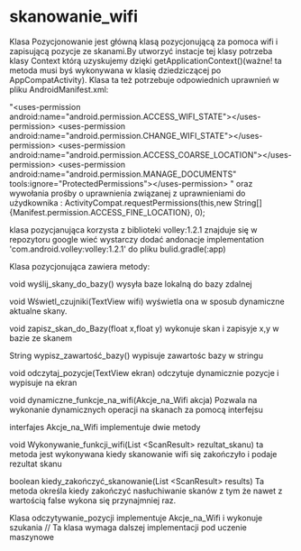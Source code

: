 # skanowanie_wifi

Klasa Pozycjonowanie jest główną klasą pozycjonującą za pomoca wifi i zapisującą pozycje ze skanami.By utworzyć instacje tej klasy potrzeba klasy Context którą uzyskujemy dzięki getApplicationContext()(ważne! ta metoda musi byś wykonywana w klasię dziedziczącej po AppCompatActivity). Klasa ta też potrzebuje odpowiednich uprawnień w pliku AndroidManifest.xml:

"\<uses-permission android:name="android.permission.ACCESS_WIFI_STATE"\>\</uses-permission\>
    \<uses-permission android:name="android.permission.CHANGE_WIFI_STATE"\>\</uses-permission\>
    \<uses-permission android:name="android.permission.ACCESS_COARSE_LOCATION"\>\</uses-permission\>
    \<uses-permission android:name="android.permission.MANAGE_DOCUMENTS"
        tools:ignore="ProtectedPermissions"\>\</uses-permission\>
"
oraz wywołania prośby o uprawnienia związanej z uprawnieniami do użydkownika :
ActivityCompat.requestPermissions(this,new String[]{Manifest.permission.ACCESS_FINE_LOCATION}, 0);

klasa pozycjanująca korzysta z biblioteki volley:1.2.1 znajduje się w repozytoru google wieć wystarczy dodać andonacje implementation 'com.android.volley:volley:1.2.1' do pliku bulid.gradle(:app) 

Klasa pozycjonująca zawiera metody:

void wyślij_skany_do_bazy()
wysyła baze lokalną do bazy zdalnej  

void Wświetl_czujniki(TextView wifi)
wyświetla ona w sposub dynamiczne aktualne skany.

void zapisz_skan_do_Bazy(float x,float y)
wykonuje skan i zapisyje x,y w bazie ze skanem 

String wypisz_zawartość_bazy()
wypisuje zawartośc bazy w stringu 

void odczytaj_pozycje(TextView ekran)
odczytuje dynamicznie pozycje i wypisuje na ekran 

void dynamiczne_funkcje_na_wifi(Akcje_na_Wifi akcja)
Pozwala na wykonanie dynamicznych operacji na skanach za pomocą interfejsu

interfajes Akcje_na_Wifi implementuje dwie metody

void Wykonywanie_funkcji_wifi(List \<ScanResult\> rezultat_skanu)
ta metoda jest wykonywana kiedy skanowanie wifi się zakończyło i podaje rezultat skanu

boolean kiedy_zakończyć_skanowanie(List \<ScanResult\> results)
Ta metoda określa kiedy zakończyć nasłuchiwanie skanów z tym że nawet z wartością false wykona się przynajmniej raz.
  
Klasa odczytywanie_pozycji implementuje Akcje_na_Wifi i wykonuje szukania 
 // Ta klasa wymaga dalszej implementacji pod uczenie maszynowe 
